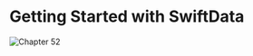 # Getting Started with SwiftData

![Chapter 52](https://github.com/user-attachments/assets/36f0c98a-88fd-4c9f-ad16-e356bbd770a7)

